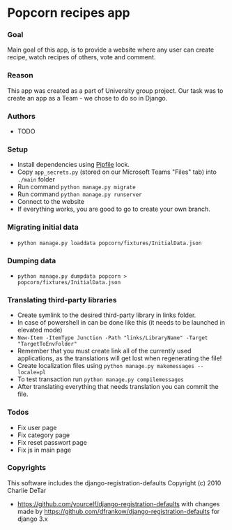 # Popcorn recipes app

### Goal

Main goal of this app, is to provide a website where any user can create recipe, watch recipes of others, vote and
comment.

### Reason

This app was created as a part of University group project. Our task was to create an app as a Team - we chose to do so
in Django.

### Authors

- TODO

### Setup

- Install dependencies using [Pipfile](https://pipenv-fork.readthedocs.io/en/latest/basics.html "Pipfile basics") lock.
- Copy `app_secrets.py` (stored on our Microsoft Teams "Files" tab) into `./main` folder
- Run command `python manage.py migrate`
- Run command `python manage.py runserver`
- Connect to the website
- If everything works, you are good to go to create your own branch.

### Migrating initial data

- `python manage.py loaddata popcorn/fixtures/InitialData.json`

### Dumping data

- `python manage.py dumpdata popcorn > popcorn/fixtures/InitialData.json`

### Translating third-party libraries

- Create symlink to the desired third-party library in links folder.
- In case of powershell in can be done like this (it needs to be launched in elevated mode)
- `New-Item -ItemType Junction -Path "links/LibraryName" -Target "TargetToEnvFolder"`
- Remember that you must create link all of the currently used applications, as the translations will get lost when
  regenerating the file!
- Create localization files using `python manage.py makemessages --locale=pl`
- To test transaction run `python manage.py compilemessages`
- After translating everything that needs translation you can commit the file.

### Todos

- Fix user page
- Fix category page
- Fix reset passwort page
- Fix js in main page

### Copyrights

This software includes the django-registration-defaults Copyright (c) 2010 Charlie DeTar

- https://github.com/yourcelf/django-registration-defaults
  with changes made by https://github.com/dfrankow/django-registration-defaults for django 3.x
